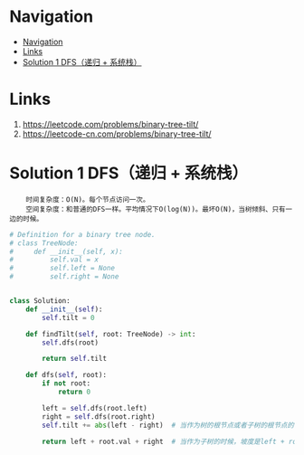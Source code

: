 # Navigation
- [Navigation](#navigation)
- [Links](#links)
- [Solution 1 DFS（递归 + 系统栈）](#solution-1-dfs%e9%80%92%e5%bd%92--%e7%b3%bb%e7%bb%9f%e6%a0%88)

# Links
1. https://leetcode.com/problems/binary-tree-tilt/
2. https://leetcode-cn.com/problems/binary-tree-tilt/


# Solution 1 DFS（递归 + 系统栈）
```
    时间复杂度：O(N)。每个节点访问一次。
    空间复杂度：和普通的DFS一样。平均情况下O(log(N))。最坏O(N)，当树倾斜、只有一边的时候。
```

```python
# Definition for a binary tree node.
# class TreeNode:
#     def __init__(self, x):
#         self.val = x
#         self.left = None
#         self.right = None


class Solution:
    def __init__(self):
        self.tilt = 0

    def findTilt(self, root: TreeNode) -> int:
        self.dfs(root)

        return self.tilt

    def dfs(self, root):
        if not root:
            return 0

        left = self.dfs(root.left)
        right = self.dfs(root.right)
        self.tilt += abs(left - right)  # 当作为树的根节点或者子树的根节点的时候，当前节点的坡度是abs(left - right)

        return left + root.val + right  # 当作为子树的时候，坡度是left + root.val + right
```